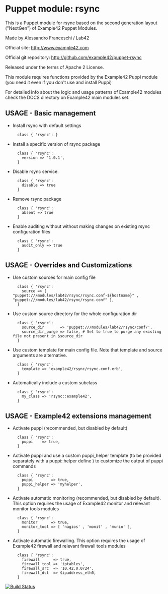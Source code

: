 # Puppet module: rsync

This is a Puppet module for rsync based on the second generation layout ("NextGen") of Example42 Puppet Modules.

Made by Alessandro Franceschi / Lab42

Official site: http://www.example42.com

Official git repository: http://github.com/example42/puppet-rsync

Released under the terms of Apache 2 License.

This module requires functions provided by the Example42 Puppi module (you need it even if you don't use and install Puppi)

For detailed info about the logic and usage patterns of Example42 modules check the DOCS directory on Example42 main modules set.

## USAGE - Basic management

* Install rsync with default settings

        class { 'rsync': }

* Install a specific version of rsync package

        class { 'rsync':
          version => '1.0.1',
        }

* Disable rsync service.

        class { 'rsync':
          disable => true
        }

* Remove rsync package

        class { 'rsync':
          absent => true
        }

* Enable auditing without without making changes on existing rsync configuration files

        class { 'rsync':
          audit_only => true
        }


## USAGE - Overrides and Customizations
* Use custom sources for main config file 

        class { 'rsync':
          source => [ "puppet:///modules/lab42/rsync/rsync.conf-${hostname}" , "puppet:///modules/lab42/rsync/rsync.conf" ], 
        }


* Use custom source directory for the whole configuration dir

        class { 'rsync':
          source_dir       => 'puppet:///modules/lab42/rsync/conf/',
          source_dir_purge => false, # Set to true to purge any existing file not present in $source_dir
        }

* Use custom template for main config file. Note that template and source arguments are alternative. 

        class { 'rsync':
          template => 'example42/rsync/rsync.conf.erb',
        }

* Automatically include a custom subclass

        class { 'rsync':
          my_class => 'rsync::example42',
        }


## USAGE - Example42 extensions management 
* Activate puppi (recommended, but disabled by default)

        class { 'rsync':
          puppi    => true,
        }

* Activate puppi and use a custom puppi_helper template (to be provided separately with a puppi::helper define ) to customize the output of puppi commands 

        class { 'rsync':
          puppi        => true,
          puppi_helper => 'myhelper', 
        }

* Activate automatic monitoring (recommended, but disabled by default). This option requires the usage of Example42 monitor and relevant monitor tools modules

        class { 'rsync':
          monitor      => true,
          monitor_tool => [ 'nagios' , 'monit' , 'munin' ],
        }

* Activate automatic firewalling. This option requires the usage of Example42 firewall and relevant firewall tools modules

        class { 'rsync':       
          firewall      => true,
          firewall_tool => 'iptables',
          firewall_src  => '10.42.0.0/24',
          firewall_dst  => $ipaddress_eth0,
        }


[![Build Status](https://travis-ci.org/example42/puppet-rsync.png?branch=master)](https://travis-ci.org/example42/puppet-rsync)
